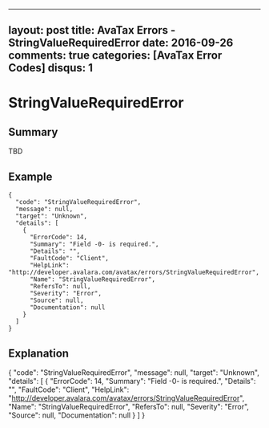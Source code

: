 
---
layout: post
title: AvaTax Errors - StringValueRequiredError
date: 2016-09-26
comments: true
categories: [AvaTax Error Codes]
disqus: 1
---

# StringValueRequiredError

## Summary

TBD

## Example

    {
      "code": "StringValueRequiredError",
      "message": null,
      "target": "Unknown",
      "details": [
        {
          "ErrorCode": 14,
          "Summary": "Field -0- is required.",
          "Details": "",
          "FaultCode": "Client",
          "HelpLink": "http://developer.avalara.com/avatax/errors/StringValueRequiredError",
          "Name": "StringValueRequiredError",
          "RefersTo": null,
          "Severity": "Error",
          "Source": null,
          "Documentation": null
        }
      ]
    }

## Explanation

{
      "code": "StringValueRequiredError",
      "message": null,
      "target": "Unknown",
      "details": [
        {
          "ErrorCode": 14,
          "Summary": "Field -0- is required.",
          "Details": "",
          "FaultCode": "Client",
          "HelpLink": "http://developer.avalara.com/avatax/errors/StringValueRequiredError",
          "Name": "StringValueRequiredError",
          "RefersTo": null,
          "Severity": "Error",
          "Source": null,
          "Documentation": null
        }
      ]
    }
